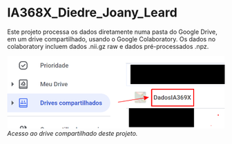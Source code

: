 # IA368X_Diedre_Joany_Leard
Este projeto processa os dados diretamente numa pasta do Google Drive, em um drive compartilhado, usando o Google Colaboratory. Os dados no colaboratory incluem dados .nii.gz raw e dados pré-processados .npz.

![drive](/assets/accessing_drive.png)
*Acesso ao drive compartilhado deste projeto.*
